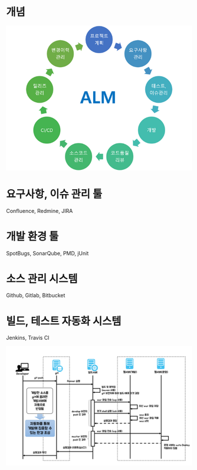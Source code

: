 개념
=====

 <img title="ALM" src="./images/devops/ALM_1.png" alt="ALM_1" width="600px">


요구사항, 이슈 관리 툴
=====

  Confluence, Redmine, JIRA


개발 환경 툴
=====

  SpotBugs, SonarQube, PMD, jUnit
 

소스 관리 시스템
=====

 Github, Gitlab, Bitbucket


빌드, 테스트 자동화 시스템
=====

 Jenkins, Travis CI

 <img title="ALM" src="./images/devops/deployment.png" alt="deployment" width="800px">